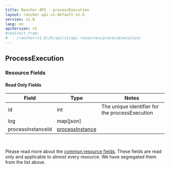 ```yaml
---
title: Rancher API - processExecution
layout: rancher-api-v1-default-v1.6
version: v1.6
lang: en
apiVersion: v1
#redirect_from:
#  - /rancher/v1.6/zh/api/v1/api-resources/processExecution/
---
```


## ProcessExecution



### Resource Fields


#### Read Only Fields

Field | Type   | Notes
---|---|---
id | int  | The unique identifier for the processExecution
log | map[json]  | 
processInstanceId | [processInstance]({{site.baseurl}}/rancher/{{page.version}}/{{page.lang}}/api/{{page.apiVersion}}/api-resources/processInstance/)  | 


<br>

Please read more about the [common resource fields]({{site.baseurl}}/rancher/{{page.version}}/{{page.lang}}/api/{{page.apiVersion}}/common/). These fields are read only and applicable to almost every resource. We have segregated them from the list above.




